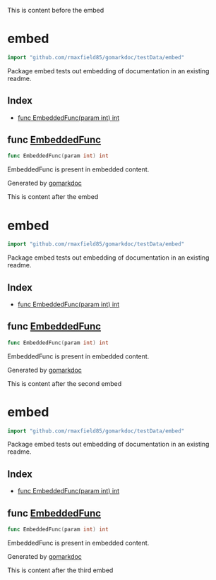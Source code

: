 This is content before the embed

<!-- gomarkdoc:embed:start -->

<!-- Code generated by gomarkdoc. DO NOT EDIT -->

# embed

```go
import "github.com/rmaxfield85/gomarkdoc/testData/embed"
```

Package embed tests out embedding of documentation in an existing readme\.

## Index

- [func EmbeddedFunc(param int) int](<#func-embeddedfunc>)


## func [EmbeddedFunc](<https://github.com/rmaxfield85/gomarkdoc/blob/master/testData/embed/embed.go#L6>)

```go
func EmbeddedFunc(param int) int
```

EmbeddedFunc is present in embedded content\.



Generated by [gomarkdoc](<https://github.com/rmaxfield85/gomarkdoc>)


<!-- gomarkdoc:embed:end -->

This is content after the embed

<!-- gomarkdoc:embed:start -->

<!-- Code generated by gomarkdoc. DO NOT EDIT -->

# embed

```go
import "github.com/rmaxfield85/gomarkdoc/testData/embed"
```

Package embed tests out embedding of documentation in an existing readme\.

## Index

- [func EmbeddedFunc(param int) int](<#func-embeddedfunc>)


## func [EmbeddedFunc](<https://github.com/rmaxfield85/gomarkdoc/blob/master/testData/embed/embed.go#L6>)

```go
func EmbeddedFunc(param int) int
```

EmbeddedFunc is present in embedded content\.



Generated by [gomarkdoc](<https://github.com/rmaxfield85/gomarkdoc>)


<!-- gomarkdoc:embed:end -->

This is content after the second embed

<!-- gomarkdoc:embed:start -->

<!-- Code generated by gomarkdoc. DO NOT EDIT -->

# embed

```go
import "github.com/rmaxfield85/gomarkdoc/testData/embed"
```

Package embed tests out embedding of documentation in an existing readme\.

## Index

- [func EmbeddedFunc(param int) int](<#func-embeddedfunc>)


## func [EmbeddedFunc](<https://github.com/rmaxfield85/gomarkdoc/blob/master/testData/embed/embed.go#L6>)

```go
func EmbeddedFunc(param int) int
```

EmbeddedFunc is present in embedded content\.



Generated by [gomarkdoc](<https://github.com/rmaxfield85/gomarkdoc>)


<!-- gomarkdoc:embed:end -->

This is content after the third embed